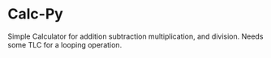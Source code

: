 # Calc-Py
Simple Calculator for addition subtraction multiplication, and division. Needs some TLC for a looping operation.
